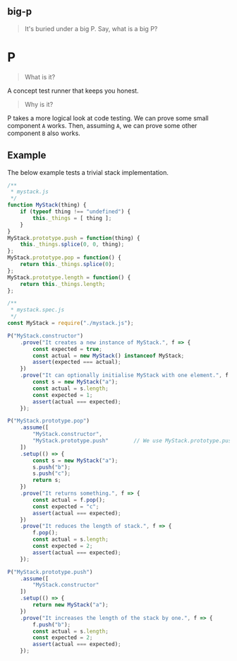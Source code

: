 big-p
---------
> It's buried under a big P. Say, what is a big P?

P
==

> What is it?

A concept test runner that keeps you honest.

> Why is it?

P takes a more logical look at code testing. We can prove some small component `A` works.  Then, assuming `A`, we can prove some other component `B` also works.

Example
-------

The below example tests a trivial stack implementation.

```javascript
/**
 * mystack.js
 */
function MyStack(thing) {
	if (typeof thing !== "undefined") {
		this._things = [ thing ];
	}
}
MyStack.prototype.push = function(thing) {
	this._things.splice(0, 0, thing);
};
MyStack.prototype.pop = function() {
	return this._things.splice(0);
};
MyStack.prototype.length = function() {
	return this._things.length;
};
```

```javascript
/**
 * mystack.spec.js
 */
const MyStack = require("./mystack.js");

P("MyStack.constructor")
	.prove("It creates a new instance of MyStack.", f => {
		const expected = true;
		const actual = new MyStack() instanceof MyStack;
		assert(expected === actual);
	})
	.prove("It can optionally initialise MyStack with one element.", f => {
		const s = new MyStack("a");
		const actual = s.length;
		const expected = 1;
		assert(actual === expected);
	});

P("MyStack.prototype.pop")
	.assume([
		"MyStack.constructor",
		"MyStack.prototype.push"		// We use MyStack.prototype.push to help setup the test.
	])
	.setup(() => {
		const s = new MyStack("a");
		s.push("b");
		s.push("c");
		return s;
	})
	.prove("It returns something.", f => {
		const actual = f.pop();
		const expected = "c";
		assert(actual === expected);
	})
	.prove("It reduces the length of stack.", f => {
		f.pop();
		const actual = s.length;
		const expected = 2;
		assert(actual === expected);
	});

P("MyStack.prototype.push")
	.assume([
		"MyStack.constructor"
	])
	.setup(() => {
		return new MyStack("a");
	})
	.prove("It increases the length of the stack by one.", f => {
		f.push("b");
		const actual = s.length;
		const expected = 2;
		assert(actual === expected);
	});
```
